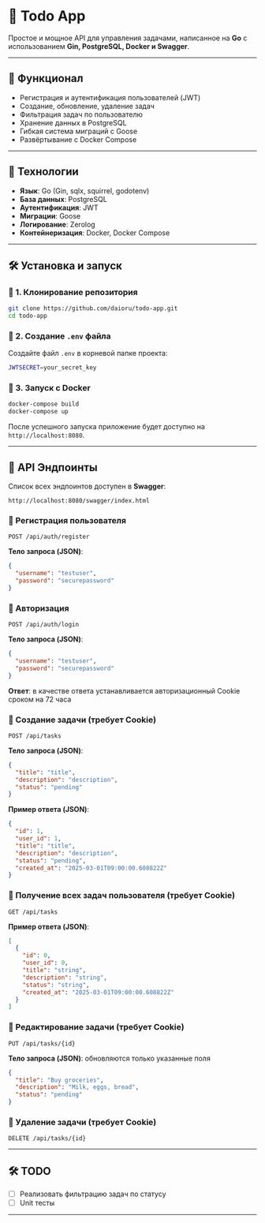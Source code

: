 # 📝 Todo App

Простое и мощное API для управления задачами, написанное на **Go** с использованием **Gin, PostgreSQL, Docker и Swagger**.

---

## 🚀 Функционал

- Регистрация и аутентификация пользователей (JWT)
- Создание, обновление, удаление задач
- Фильтрация задач по пользователю
- Хранение данных в PostgreSQL
- Гибкая система миграций с Goose
- Развёртывание с Docker Compose

---

## 🏰 Технологии

- **Язык**: Go (Gin, sqlx, squirrel, godotenv)
- **База данных**: PostgreSQL
- **Аутентификация**: JWT
- **Миграции**: Goose
- **Логирование**: Zerolog
- **Контейнеризация**: Docker, Docker Compose

---

## 🛠 Установка и запуск

### 🔹 1. Клонирование репозитория
```sh
git clone https://github.com/daioru/todo-app.git
cd todo-app
```

### 🔹 2. Создание `.env` файла  
Создайте файл `.env` в корневой папке проекта:
```sh
JWTSECRET=your_secret_key
```

### 🔹 3. Запуск с Docker
```sh
docker-compose build
docker-compose up
```
После успешного запуска приложение будет доступно на `http://localhost:8080`.

---

## 📌 API Эндпоинты
Список всех эндпоинтов доступен в **Swagger**:
```
http://localhost:8080/swagger/index.html
```

### 🔹 Регистрация пользователя
```http
POST /api/auth/register
```
**Тело запроса (JSON)**:
```json
{
  "username": "testuser",
  "password": "securepassword"
}
```

### 🔹 Авторизация
```http
POST /api/auth/login
```
**Тело запроса (JSON)**:
```json
{
  "username": "testuser",
  "password": "securepassword"
}
```
**Ответ**:
в качестве ответа устанавливается авторизационный Cookie сроком на 72 часа

### 🔹 Создание задачи (требует Cookie)
```http
POST /api/tasks
```
**Тело запроса (JSON)**:
```json
{
  "title": "title",
  "description": "description",
  "status": "pending"
}
```

**Пример ответа (JSON)**:
```json
{
  "id": 1,
  "user_id": 1,
  "title": "title",
  "description": "description",
  "status": "pending",
  "created_at": "2025-03-01T09:00:00.608822Z"
}
```

### 🔹 Получение всех задач пользователя (требует Cookie)
```http
GET /api/tasks
```

**Пример ответа (JSON)**:
```json
[
  {
    "id": 0,
    "user_id": 0,
    "title": "string",
    "description": "string",
    "status": "string",
    "created_at": "2025-03-01T09:00:00.608822Z"
  }
]
```

### 🔹 Редактирование задачи (требует Cookie)
```http
PUT /api/tasks/{id}
```
**Тело запроса (JSON)**:
обновляются только указанные поля

```json
{
  "title": "Buy groceries",
  "description": "Milk, eggs, bread",
  "status": "pending"
}
```

### 🔹 Удаление задачи (требует Cookie)
```http
DELETE /api/tasks/{id}
```

---

## 🛠 TODO

- [ ] Реализовать фильтрацию задач по статусу
- [ ] Unit тесты

---